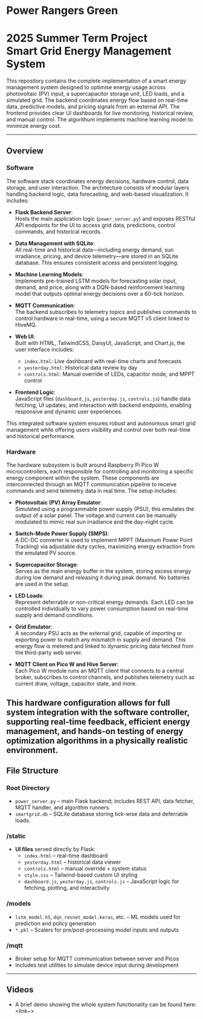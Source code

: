 # Power Rangers Green

**2025 Summer Term Project**  
Smart Grid Energy Management System  
==============================

This repository contains the complete implementation of a smart energy management system designed to optimise energy usage across photovoltaic (PV) input, a supercapacitor storage unit, LED loads, and a simulated grid. The backend coordinates energy flow based on real-time data, predictive models, and pricing signals from an external API. The frontend provides clear UI dashboards for live monitoring, historical review, and manual control. The algorithum implements machine learning model to minimize energy cost.

---

## Overview

### Software

The software stack coordinates energy decisions, hardware control, data storage, and user interaction. The architecture consists of modular layers handling backend logic, data forecasting, and web-based visualization. It includes:

- **Flask Backend Server**:  
  Hosts the main application logic (`power_server.py`) and exposes RESTful API endpoints for the UI to access grid data, predictions, control commands, and historical records.

- **Data Management with SQLite**:  
  All real-time and historical data—including energy demand, sun irradiance, pricing, and device telemetry—are stored in an SQLite database. This ensures consistent access and persistent logging.

- **Machine Learning Models**:  
  Implements pre-trained LSTM models for forecasting solar input, demand, and price, along with a DQN-based reinforcement learning model that outputs optimal energy decisions over a 60-tick horizon.

- **MQTT Communication**:  
  The backend subscribes to telemetry topics and publishes commands to control hardware in real-time, using a secure MQTT v5 client linked to HiveMQ.

- **Web UI**:  
  Built with HTML, TailwindCSS, DaisyUI, JavaScript, and Chart.js, the user interface includes:
  - `index.html`: Live dashboard with real-time charts and forecasts
  - `yesterday.html`: Historical data review by day
  - `controls.html`: Manual override of LEDs, capacitor mode, and MPPT control

- **Frontend Logic**:  
  JavaScript files (`dashboard.js`, `yesterday.js`, `controls.js`) handle data fetching, UI updates, and interaction with backend endpoints, enabling responsive and dynamic user experiences.

This integrated software system ensures robust and autonomous smart grid management while offering users visibility and control over both real-time and historical performance.

### Hardware

The hardware subsystem is built around Raspberry Pi Pico W microcontrollers, each responsible for controlling and monitoring a specific energy component within the system. These components are interconnected through an MQTT communication pipeline to receive commands and send telemetry data in real time. The setup includes:

- **Photovoltaic (PV) Array Emulator**:  
  Simulated using a programmable power supply (PSU), this emulates the output of a solar panel. The voltage and current can be manually modulated to mimic real sun irradiance and the day–night cycle.

- **Switch-Mode Power Supply (SMPS)**:  
  A DC-DC converter is used to implement MPPT (Maximum Power Point Tracking) via adjustable duty cycles, maximizing energy extraction from the emulated PV source.

- **Supercapacitor Storage**:  
  Serves as the main energy buffer in the system, storing excess energy during low demand and releasing it during peak demand. No batteries are used in the setup.

- **LED Loads**:  
  Represent deferrable or non-critical energy demands. Each LED can be controlled individually to vary power consumption based on real-time supply and demand conditions.

- **Grid Emulator**:  
  A secondary PSU acts as the external grid, capable of importing or exporting power to match any mismatch in supply and demand. This energy flow is metered and linked to dynamic pricing data fetched from the third-party web server.

- **MQTT Client on Pico W and Hive Server**:  
  Each Pico W module runs an MQTT client that connects to a central broker, subscribes to control channels, and publishes telemetry such as current draw, voltage, capacitor state, and more.

This hardware configuration allows for full system integration with the software controller, supporting real-time feedback, efficient energy management, and hands-on testing of energy optimization algorithms in a physically realistic environment.
---

## File Structure

### Root Directory
- `power_server.py` – main Flask backend; includes REST API, data fetcher, MQTT handler, and algorithm runners.
- `smartgrid.db` – SQLite database storing tick-wise data and deferrable loads.

### /static
- **UI files** served directly by Flask:
  - `index.html` – real-time dashboard
  - `yesterday.html` – historical data viewer
  - `controls.html` – manual override + system status
  - `style.css` – Tailwind-based custom UI styling
  - `dashboard.js`, `yesterday.js`, `controls.js` – JavaScript logic for fetching, plotting, and interactivity

### /models
- `lstm_model.h5`, `dqn_resnet_model.keras`, etc. – ML models used for prediction and policy generation
- `*.pkl` – Scalers for pre/post-processing model inputs and outputs

### /mqtt
- Broker setup for MQTT communication between server and Picos
- Includes test utilities to simulate device input during development

---

## Videos
- A brief demo showing the whole system functionality can be found here: <link~>

